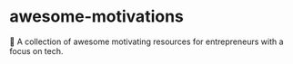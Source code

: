 # awesome-motivations
💫 A collection of awesome motivating resources for entrepreneurs with a focus on tech.
